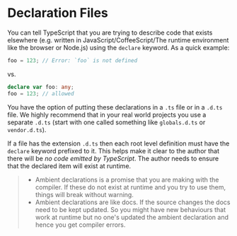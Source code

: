 # Declaration Files

You can tell TypeScript that you are trying to describe code that exists elsewhere \(e.g. written in JavaScript/CoffeeScript/The runtime environment like the browser or Node.js\) using the `declare` keyword. As a quick example:

```typescript
foo = 123; // Error: `foo` is not defined
```

vs.

```typescript
declare var foo: any;
foo = 123; // allowed
```

You have the option of putting these declarations in a `.ts` file or in a `.d.ts` file. We highly recommend that in your real world projects you use a separate `.d.ts` \(start with one called something like `globals.d.ts` or `vendor.d.ts`\).

If a file has the extension `.d.ts` then each root level definition must have the `declare` keyword prefixed to it. This helps make it clear to the author that there will be _no code emitted by TypeScript_. The author needs to ensure that the declared item will exist at runtime.

> * Ambient declarations is a promise that you are making with the compiler. If these do not exist at runtime and you try to use them, things will break without warning.
> * Ambient declarations are like docs. If the source changes the docs need to be kept updated. So you might have new behaviours that work at runtime but no one's updated the ambient declaration and hence you get compiler errors.


